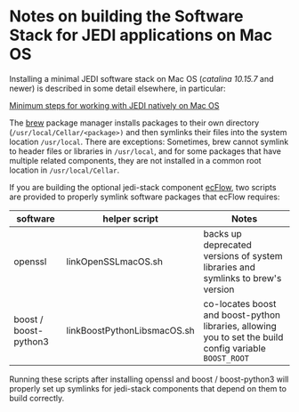 # Notes on building the Software Stack for JEDI applications on Mac OS

Installing a minimal JEDI software stack on Mac OS (*catalina 10.15.7* and newer) is described in some detail elsewhere, in particular:

[Minimum steps for working with JEDI natively on Mac OS](https://github.com/JCSDA-internal/jedi-docs/blob/develop/howto/macos/minimum.md)

The [brew](https://brew.sh) package manager installs packages to their own directory (`/usr/local/Cellar/<package>)` and then symlinks their files into the system location `/usr/local`. There are exceptions: Sometimes, brew cannot symlink to header files or libraries in `/usr/local`, and for some packages that have multiple related components, they are not installed in a common root location in `/usr/local/Cellar`.

If you are building the optional jedi-stack component [ecFlow](https://confluence.ecmwf.int/display/ECFLOW/ecflow+home), two scripts are provided to properly symlink software packages that ecFlow requires:

| software  | helper script | Notes |
| -------   | --------------- | ----- |
| openssl   | linkOpenSSLmacOS.sh | backs up deprecated versions of system libraries and symlinks to brew's version |
| boost / boost-python3 | linkBoostPythonLibsmacOS.sh | co-locates boost and boost-python libraries, allowing you to set the build config variable `BOOST_ROOT` |

Running these scripts after installing openssl and boost / boost-python3 will properly set up symlinks for jedi-stack components that depend on them to build correctly.
